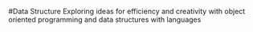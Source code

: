 #Data Structure 
Exploring ideas for efficiency and creativity with object oriented programming and data structures with languages 

